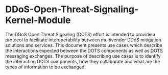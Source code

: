 # DDoS-Open-Threat-Signaling-Kernel-Module

The DDoS Open Threat Signaling (DOTS) effort is intended to provide a
   protocol to facilitate interoperability between multivendor DDoS
   mitigation solutions and services.  This document presents use cases
   which describe the interactions expected between the DOTS components
   as well as DOTS messaging exchanges.  The purpose of describing use
   cases is to identify the interacting DOTS components, how they
   collaborate and what are the types of information to be exchanged.

